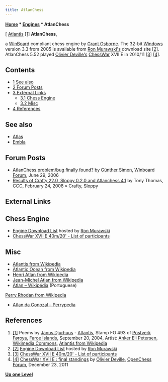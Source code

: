 ```yaml
---
title: AtlanChess
---
```

**[Home](Home "Home") * [Engines](Engines "Engines") * AtlanChess**

\[ [Atlantis](https://en.wikipedia.org/wiki/Atlantis) <a id="cite-note-1" href="#cite-ref-1">[1]</a>
**AtlanChess**,

a [WinBoard](WinBoard "WinBoard") compliant chess engine by [Grant Osborne](Grant_Osborne "Grant Osborne").
The 32-bit [Windows](Windows "Windows") version 3.3 from 2005 is available from [Ron Murawski's](Ron_Murawski "Ron Murawski") download site <a id="cite-note-2" href="#cite-ref-2">[2]</a>.
AtlanChess 5.52 played [Olivier Deville's](Olivier_Deville "Olivier Deville") [ChessWar](ChessWar "ChessWar") XVII E in 2010/11 <a id="cite-note-3" href="#cite-ref-3">[3]</a> <a id="cite-note-4" href="#cite-ref-4">[4]</a>.

## Contents

- [1 See also](#see-also)
- [2 Forum Posts](#forum-posts)
- [3 External Links](#external-links)
  - [3.1 Chess Engine](#chess-engine)
  - [3.2 Misc](#misc)
- [4 References](#references)

## See also

- [Atlas](Atlas "Atlas")
- [Embla](Embla "Embla")

## Forum Posts

- [AtlanChess problem/bug finally found?](http://www.open-aurec.com/wbforum/viewtopic.php?f=2&t=5113) by [Günther Simon](G%C3%BCnther_Simon "Günther Simon"), [Winboard Forum](Computer_Chess_Forums "Computer Chess Forums"), June 29, 2006
- [Results of Crafty 22.0, Sloppy 0.2.0 and Atlanchess 4.1](http://www.talkchess.com/forum/viewtopic.php?t=19807) by Tony Thomas, [CCC](CCC "CCC"), February 24, 2008 » [Crafty](Crafty "Crafty"), [Sloppy](Sloppy "Sloppy")

## External Links

## Chess Engine

- [Engine Download List](http://www.computer-chess.org/doku.php?id=computer_chess:wiki:download:engine_download_list) hosted by [Ron Murawski](Ron_Murawski "Ron Murawski")
- [ChessWar XVII E 40m/20' - List of participants](http://www.open-aurec.com/chesswar/Chesswar017/Chesswar017ELs.htm)

## Misc

- [Atlantis from Wikipedia](https://en.wikipedia.org/wiki/Atlantis)
- [Atlantic Ocean from Wikipedia](https://en.wikipedia.org/wiki/Atlantic_Ocean)
- [Henri Atlan from Wikipedia](https://en.wikipedia.org/wiki/Henri_Atlan)
- [Jean-Michel Atlan from Wikipedia](https://en.wikipedia.org/wiki/Jean-Michel_Atlan)
- [Atlan – Wikipédia](https://pt.wikipedia.org/wiki/Atlan) (Portuguese)

[Perry Rhodan from Wikipedia](https://en.wikipedia.org/wiki/Perry_Rhodan)

- [Atlan da Gonozal – Perrypedia](http://www.perrypedia.proc.org/wiki/Atlan_da_Gonozal)

## References

1. <a id="cite-ref-1" href="#cite-note-1">[1]</a> Poems by [Janus Djurhuus](https://en.wikipedia.org/wiki/Janus_Djurhuus) - [Atlantis](https://en.wikipedia.org/wiki/Atlantis), Stamp FO 493 of [Postverk Føroya](<https://en.wikipedia.org/wiki/Posta_(company)>), [Faroe Islands](https://en.wikipedia.org/wiki/Faroe_Islands), September 20, 2004, Artist: [Anker Eli Petersen](https://en.wikipedia.org/wiki/Anker_Eli_Petersen), [Wikimedia Commons](https://en.wikipedia.org/wiki/Wikimedia_Commons), [Atlantis from Wikipedia](https://en.wikipedia.org/wiki/Atlantis)
1. <a id="cite-ref-2" href="#cite-note-2">[2]</a> [Engine Download List](http://www.computer-chess.org/doku.php?id=computer_chess:wiki:download:engine_download_list) hosted by [Ron Murawski](Ron_Murawski "Ron Murawski")
1. <a id="cite-ref-3" href="#cite-note-3">[3]</a> [ChessWar XVII E 40m/20' - List of participants](http://www.open-aurec.com/chesswar/Chesswar017/Chesswar017ELs.htm)
1. <a id="cite-ref-4" href="#cite-note-4">[4]</a> [ChessWar XVII E : final standings](http://www.open-chess.org/viewtopic.php?f=4&t=1753) by [Olivier Deville](Olivier_Deville "Olivier Deville"), [OpenChess Forum](Computer_Chess_Forums "Computer Chess Forums"), December 23, 2011

**[Up one Level](Engines "Engines")**

